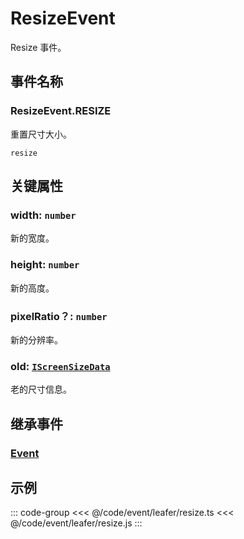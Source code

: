 # ResizeEvent

Resize 事件。

## 事件名称

### ResizeEvent.RESIZE

重置尺寸大小。

`resize`

## 关键属性

### width: `number`

新的宽度。

### height: `number`

新的高度。

### pixelRatio？: `number`

新的分辨率。

### old: [`IScreenSizeData`](/api/interfaces/IScreenSizeData.md)

老的尺寸信息。

## 继承事件

### [Event](./Event.md)

<!--
## API

### [ResizeEvent](/api/classes/ResizeEvent.md) -->

## 示例

::: code-group
<<< @/code/event/leafer/resize.ts
<<< @/code/event/leafer/resize.js
:::
